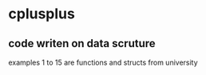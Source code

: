 # cplusplus

## code writen on data scruture

examples 1 to 15 are functions and structs from university
